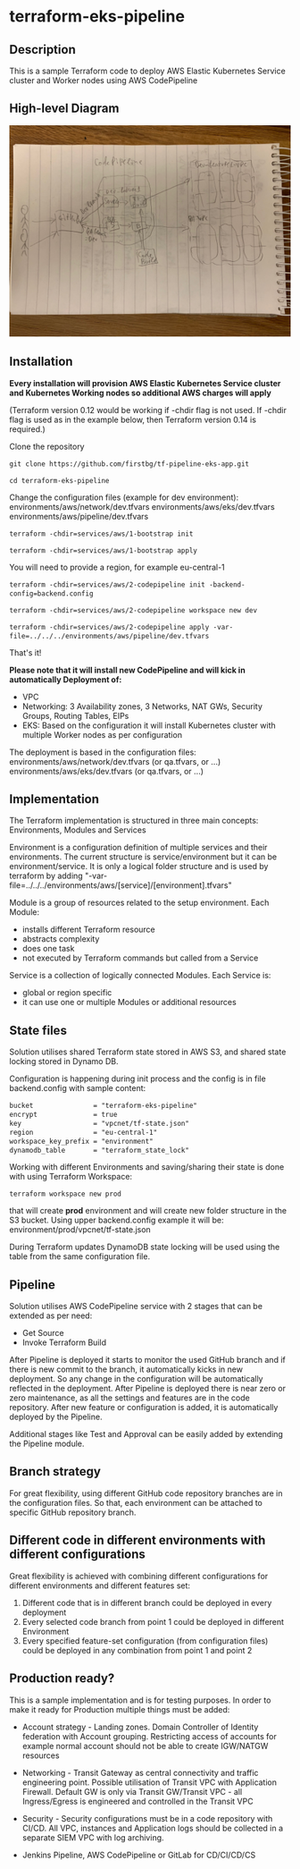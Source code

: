 # terraform-eks-pipeline


## Description

This is a sample Terraform code to deploy AWS Elastic Kubernetes Service cluster and Worker nodes using AWS CodePipeline

## High-level Diagram

![high-level](diagram.jpg)

## Installation

**Every installation will provision AWS Elastic Kubernetes Service cluster and Kubernetes Working nodes so additional AWS charges will apply**

(Terraform version 0.12 would be working if -chdir flag is not used. If -chdir flag is used as in the example below, then Terraform version 0.14 is required.)

Clone the repository

```shell
git clone https://github.com/firstbg/tf-pipeline-eks-app.git
```

```shell
cd terraform-eks-pipeline
```

Change the configuration files (example for dev environment):
environments/aws/network/dev.tfvars
environments/aws/eks/dev.tfvars
environments/aws/pipeline/dev.tfvars

```shell
terraform -chdir=services/aws/1-bootstrap init
```
```shell
terraform -chdir=services/aws/1-bootstrap apply
```

You will need to provide a region, for example eu-central-1

```shell
terraform -chdir=services/aws/2-codepipeline init -backend-config=backend.config
```
```shell
terraform -chdir=services/aws/2-codepipeline workspace new dev
```
```shell
terraform -chdir=services/aws/2-codepipeline apply -var-file=../../../environments/aws/pipeline/dev.tfvars
```

That's it!

**Please note that it will install new CodePipeline and will kick in automatically Deployment of:**
- VPC
- Networking: 3 Availability zones, 3 Networks, NAT GWs, Security Groups, Routing Tables, EIPs
- EKS: Based on the configuration it will install Kubernetes cluster with multiple Worker nodes as per configuration

The deployment is based in the configuration files:
environments/aws/network/dev.tfvars (or qa.tfvars, or ...)
environments/aws/eks/dev.tfvars (or qa.tfvars, or ...)

## Implementation

The Terraform implementation is structured in three main concepts: Environments, Modules and Services

Environment is a configuration definition of multiple services and their environments. The current structure is service/environment but it can be environment/service. It is only a logical folder structure and is used by terraform by adding "-var-file=../../../environments/aws/[service]/[environment].tfvars"

Module is a group of resources related to the setup environment. Each Module:
- installs different Terraform resource
- abstracts complexity
- does one task
- not executed by Terraform commands but called from a Service

Service is a collection of logically connected Modules. Each Service is:

- global or region specific
- it can use one or multiple Modules or additional resources

## State files

Solution utilises shared Terraform state stored in AWS S3, and shared state locking stored in Dynamo DB.

Configuration is happening during init process and the config is in file backend.config with sample content:
```shell
bucket               = "terraform-eks-pipeline"
encrypt              = true
key                  = "vpcnet/tf-state.json"
region               = "eu-central-1"
workspace_key_prefix = "environment"
dynamodb_table       = "terraform_state_lock"
```

Working with different Environments and saving/sharing their state is done with using Terraform Workspace:
```shell
terraform workspace new prod
```
that will create **prod** environment and will create new folder structure in the S3 bucket. Using upper backend.config example it will be: environment/prod/vpcnet/tf-state.json

During Terraform updates DynamoDB state locking will be used using the table from the same configuration file.

## Pipeline

Solution utilises AWS CodePipeline service with 2 stages that can be extended as per need:
* Get Source
* Invoke Terraform Build

After Pipeline is deployed it starts to monitor the used GitHub branch and if there is new commit to the branch, it automatically kicks in new deployment. So any change in the configuration will be automatically reflected in the deployment.
After Pipeline is deployed there is near zero or zero maintenance, as all the settings and features are in the code repository. After new feature or configuration is added, it is automatically deployed by the Pipeline.

Additional stages like Test and Approval can be easily added by extending the Pipeline module.

## Branch strategy

For great flexibility, using different GitHub code repository branches are in the configuration files. So that, each environment can be attached to specific GitHub repository branch.


## Different code in different environments with different configurations

Great flexibility is achieved with combining different configurations for different environments and different features set:

1. Different code that is in different branch could be deployed in every deployment
2. Every selected code branch from point 1 could be deployed in different Environment
3. Every specified feature-set configuration (from configuration files) could be deployed in any combination from point 1 and point 2

## Production ready?

This is a sample implementation and is for testing purposes. In order to make it ready for Production multiple things must be added:

* Account strategy - Landing zones. Domain Controller of Identity federation with Account grouping. Restricting access of accounts for example normal account should not be able to create IGW/NATGW resources

* Networking - Transit Gateway as central connectivity and traffic engineering point. Possible utilisation of Transit VPC with Application Firewall. Default GW is only via Transit GW/Transit VPC - all Ingress/Egress is engineered and controlled in the Transit VPC

* Security - Security configurations must be in a code repository with CI/CD. All VPC, instances and Application logs should be collected in a separate SIEM VPC with log archiving.

* Jenkins Pipeline, AWS CodePipeline or GitLab for CD/CI/CD/CS
